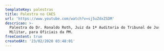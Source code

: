 ```yaml
---
templateKey: palestras
title: Palestra no CAES
url: 'https://www.youtube.com/watch?v=sj5uZdxZSDM'
descricao: >-
  Palestra do Dr. Ronaldo Roth, Juiz da 1ª Auditoria do Tribunal de Justiça
  Militar, para Oficiais da PM.
freeContent: true
createdAt: '23/02/2020 03:48:01'
---
```


